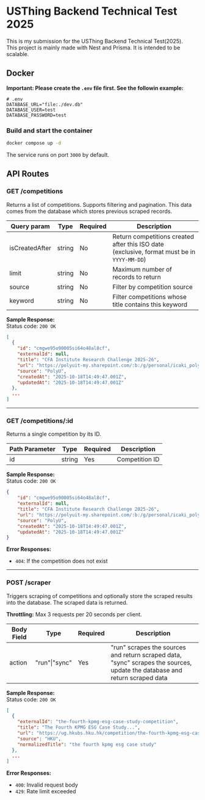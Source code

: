 # USThing Backend Technical Test 2025

This is my submission for the USThing Backend Technical Test(2025).  
This project is mainly made with Nest and Prisma. It is intended to be scalable.

## Docker

**Important: Please create the `.env` file first. See the followin example:**
```
# .env
DATABASE_URL="file:./dev.db"
DATABASE_USER=test
DATABASE_PASSWORD=test
```

### Build and start the container

```bash
docker compose up -d
```
The service runs on port `3000` by default.

## API Routes

### GET /competitions

Returns a list of competitions. Supports filtering and pagination.
This data comes from the database which stores previous scraped records.

| Query param    | Type   | Required | Description                                                                                 |
| -------------- | ------ | -------- | ------------------------------------------------------------------------------------------- |
| isCreatedAfter | string | No       | Return competitions created after this ISO date (exclusive, format must be in `YYYY-MM-DD`) |
| limit          | string | No       | Maximum number of records to return                                                         |
| source         | string | No       | Filter by competition source                                                                |
| keyword        | string | No       | Filter competitions whose title contains this keyword                                       |

**Sample Response:**  
Status code: `200 OK`  
```json
[
  {
    "id": "cmgwe95o90005si64o48al8cf",
    "externalId": null,
    "title": "CFA Institute Research Challenge 2025-26",
    "url": "https://polyuit-my.sharepoint.com/:b:/g/personal/icaki_polyu_edu_hk/ESojFzxCf01IglbOIxXZgMMBl1BRESQO4zEIj-5H1YEpbA?e=kBEh9X",
    "source": "PolyU",
    "createdAt": "2025-10-18T14:49:47.001Z",
    "updatedAt": "2025-10-18T14:49:47.001Z"
  },
  ...
]
```

---

### GET /competitions/:id

Returns a single competition by its ID.

| Path Parameter | Type   | Required | Description    |
| -------------- | ------ | -------- | -------------- |
| id             | string | Yes      | Competition ID |

**Sample Response:**  
Status code: `200 OK`  
```json
{
    "id": "cmgwe95o90005si64o48al8cf",
    "externalId": null,
    "title": "CFA Institute Research Challenge 2025-26",
    "url": "https://polyuit-my.sharepoint.com/:b:/g/personal/icaki_polyu_edu_hk/ESojFzxCf01IglbOIxXZgMMBl1BRESQO4zEIj-5H1YEpbA?e=kBEh9X",
    "source": "PolyU",
    "createdAt": "2025-10-18T14:49:47.001Z",
    "updatedAt": "2025-10-18T14:49:47.001Z"
}
```

**Error Responses:**

- `404`: If the competition does not exist

---

### POST /scraper

Triggers scraping of competitions and optionally store the scraped results into the database. The scraped data is returned.

**Throttling:** Max 3 requests per 20 seconds per client.

| Body Field | Type          | Required | Description                                                                                                                |
| ---------- | ------------- | -------- | -------------------------------------------------------------------------------------------------------------------------- |
| action     | "run"\|"sync" | Yes      | "run" scrapes the sources and return scraped data, "sync" scrapes the sources, update the database and return scraped data |

**Sample Response:**  
Status code: `200 OK`  
```json
[
  {
    "externalId": "the-fourth-kpmg-esg-case-study-competition",
    "title": "The Fourth KPMG ESG Case Study...",
    "url": "https://ug.hkubs.hku.hk/competition/the-fourth-kpmg-esg-case-study-competition",
    "source": "HKU",
    "normalizedTitle": "the fourth kpmg esg case study"
  },
  ...
]
```

**Error Responses:**

- `400`: Invalid request body
- `429`: Rate limit exceeded

